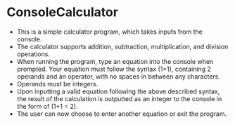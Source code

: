 # ConsoleCalculator

- This is a simple calculator program, which takes inputs from the console.  
- The calculator supports addition, subtraction, multiplication, and division operations.  
- When running the program, type an equation into the console when prompted. Your equation must follow the syntax (1+1), containing 2 operands and an operator, with no spaces in between any characters.  
- Operands must be integers.  
- Upon inputting a valid equation following the above described syntax, the result of the calculation is outputted as an integer to the console in the form of (1+1 = 2).  
- The user can now choose to enter another equation or exit the program.
